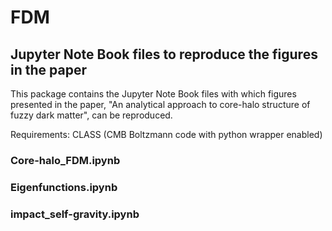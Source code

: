 # FDM
## Jupyter Note Book files to reproduce the figures in the paper ###

This package contains the Jupyter Note Book files with which figures presented in the paper, "An analytical approach to core-halo structure of fuzzy dark matter", can be reproduced. 

Requirements: CLASS (CMB Boltzmann code with python wrapper enabled) 

### Core-halo_FDM.ipynb
### Eigenfunctions.ipynb
### impact_self-gravity.ipynb
